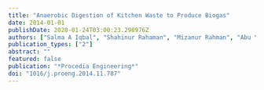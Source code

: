 ```yaml
---
title: "Anaerobic Digestion of Kitchen Waste to Produce Biogas"
date: 2014-01-01
publishDate: 2020-01-24T03:00:23.298976Z
authors: ["Salma A Iqbal", "Shahinur Rahaman", "Mizanur Rahman", "Abu Yousuf"]
publication_types: ["2"]
abstract: ""
featured: false
publication: "*Procedia Engineering*"
doi: "1016/j.proeng.2014.11.787"
---
```


